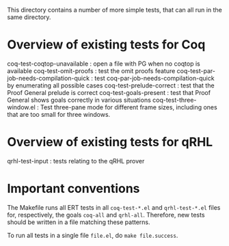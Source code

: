 This directory contains a number of more simple tests, that can
all run in the same directory.

# Overview of existing tests for Coq

coq-test-coqtop-unavailable
: open a file with PG when no coqtop is available
coq-test-omit-proofs
: test the omit proofs feature
coq-test-par-job-needs-compilation-quick
: test coq-par-job-needs-compilation-quick by enumerating all
  possible cases
coq-test-prelude-correct
: test that the Proof General prelude is correct
coq-test-goals-present
: test that Proof General shows goals correctly in various
  situations
coq-test-three-window.el
: Test three-pane mode for different frame sizes, including ones that
  are too small for three windows.

# Overview of existing tests for qRHL

qrhl-test-input
: tests relating to the qRHL prover


# Important conventions

The Makefile runs all ERT tests in all `coq-test-*.el` and
`qrhl-test-*.el` files for, respectively, the goals `coq-all` and
`qrhl-all`. Therefore, new tests should be written in a file matching
these patterns.

To run all tests in a single file `file.el`, do `make file.success`.
